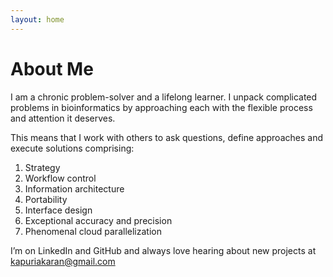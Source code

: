 ```yaml
---
layout: home
---
```


# About Me

I am a chronic problem-solver and a lifelong learner. I unpack complicated problems in bioinformatics by approaching each with the flexible process and attention it deserves.

This means that I work with others to ask questions, define approaches and execute solutions comprising:

1.  Strategy
2.  Workflow control
3.  Information architecture
4.  Portability 
5.  Interface design
6.  Exceptional accuracy and precision
7.  Phenomenal cloud parallelization

I’m on LinkedIn and GitHub and always love hearing about new projects at kapuriakaran@gmail.com
